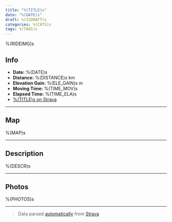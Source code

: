 ```yaml
---
title: "%(TITLE)s"
date: "%(DATE)s"
draft: %(ISDRAFT)s
categories: %(CATS)s
tags: %(TAGS)s
---
```


%(RIDEIMG)s

## Info

- **Date:** %(DATE)s
- **Distance:** %(DISTANCE)s km
- **Elevation Gain:** %(ELE_GAIN)s m
- **Moving Time:** %(TIME_MOV)s
- **Elapsed Time:** %(TIME_ELA)s
- [%(TITLE)s on Strava](https://www.strava.com/activities/%(ID)s)


---

## Map

%(MAP)s

---

## Description

%(DESCR)s

---

## Photos

%(PHOTOS)s

---

> Data parsed [automatically](https://github.com/b4d/strava2md) from [Strava](https://www.strava.com)
